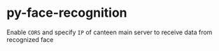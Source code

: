 ﻿# py-face-recognition

Enable ```CORS``` and specify ```IP``` of canteen main server to receive data from recognized face

